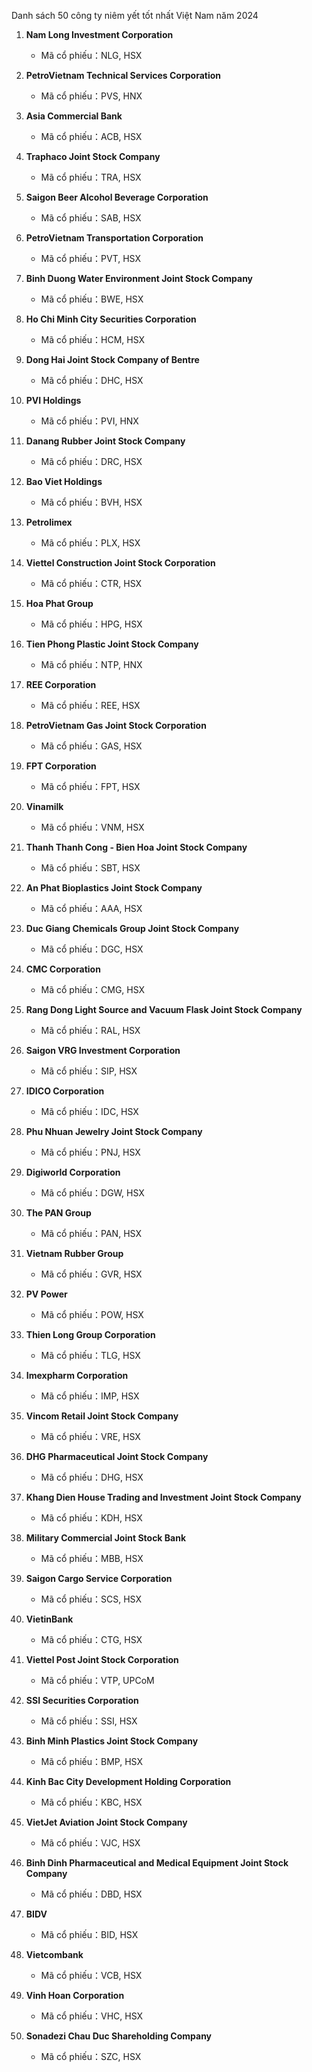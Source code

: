 

Danh sách 50 công ty niêm yết tốt nhất Việt Nam năm 2024



1. **Nam Long Investment Corporation**
    
    - Mã cổ phiếu：NLG, HSX
2. **PetroVietnam Technical Services Corporation**
    
    - Mã cổ phiếu：PVS, HNX
3. **Asia Commercial Bank**
    
    - Mã cổ phiếu：ACB, HSX
4. **Traphaco Joint Stock Company**
    
    - Mã cổ phiếu：TRA, HSX
5. **Saigon Beer Alcohol Beverage Corporation**
    
    - Mã cổ phiếu：SAB, HSX
6. **PetroVietnam Transportation Corporation**
    
    - Mã cổ phiếu：PVT, HSX
7. **Binh Duong Water Environment Joint Stock Company**
    
    - Mã cổ phiếu：BWE, HSX
8. **Ho Chi Minh City Securities Corporation**
    
    - Mã cổ phiếu：HCM, HSX
9. **Dong Hai Joint Stock Company of Bentre**
    
    - Mã cổ phiếu：DHC, HSX
10. **PVI Holdings**
    
    - Mã cổ phiếu：PVI, HNX
11. **Danang Rubber Joint Stock Company**
    
    - Mã cổ phiếu：DRC, HSX
12. **Bao Viet Holdings**
    
    - Mã cổ phiếu：BVH, HSX
13. **Petrolimex**
    
    - Mã cổ phiếu：PLX, HSX
14. **Viettel Construction Joint Stock Corporation**
    
    - Mã cổ phiếu：CTR, HSX
15. **Hoa Phat Group**
    
    - Mã cổ phiếu：HPG, HSX
16. **Tien Phong Plastic Joint Stock Company**
    
    - Mã cổ phiếu：NTP, HNX
17. **REE Corporation**
    
    - Mã cổ phiếu：REE, HSX
18. **PetroVietnam Gas Joint Stock Corporation**
    
    - Mã cổ phiếu：GAS, HSX
19. **FPT Corporation**
    
    - Mã cổ phiếu：FPT, HSX
20. **Vinamilk**
    
    - Mã cổ phiếu：VNM, HSX
21. **Thanh Thanh Cong - Bien Hoa Joint Stock Company**
    
    - Mã cổ phiếu：SBT, HSX
22. **An Phat Bioplastics Joint Stock Company**
    
    - Mã cổ phiếu：AAA, HSX
23. **Duc Giang Chemicals Group Joint Stock Company**
    
    - Mã cổ phiếu：DGC, HSX
24. **CMC Corporation**
    
    - Mã cổ phiếu：CMG, HSX
25. **Rang Dong Light Source and Vacuum Flask Joint Stock Company**
    
    - Mã cổ phiếu：RAL, HSX
26. **Saigon VRG Investment Corporation**
    
    - Mã cổ phiếu：SIP, HSX
27. **IDICO Corporation**
    
    - Mã cổ phiếu：IDC, HSX
28. **Phu Nhuan Jewelry Joint Stock Company**
    
    - Mã cổ phiếu：PNJ, HSX
29. **Digiworld Corporation**
    
    - Mã cổ phiếu：DGW, HSX
30. **The PAN Group**
    
    - Mã cổ phiếu：PAN, HSX
31. **Vietnam Rubber Group**
    
    - Mã cổ phiếu：GVR, HSX
32. **PV Power**
    
    - Mã cổ phiếu：POW, HSX
33. **Thien Long Group Corporation**
    
    - Mã cổ phiếu：TLG, HSX
34. **Imexpharm Corporation**
    
    - Mã cổ phiếu：IMP, HSX
35. **Vincom Retail Joint Stock Company**
    
    - Mã cổ phiếu：VRE, HSX
36. **DHG Pharmaceutical Joint Stock Company**
    
    - Mã cổ phiếu：DHG, HSX
37. **Khang Dien House Trading and Investment Joint Stock Company**
    
    - Mã cổ phiếu：KDH, HSX
38. **Military Commercial Joint Stock Bank**
    
    - Mã cổ phiếu：MBB, HSX
39. **Saigon Cargo Service Corporation**
    
    - Mã cổ phiếu：SCS, HSX
40. **VietinBank**
    
    - Mã cổ phiếu：CTG, HSX
41. **Viettel Post Joint Stock Corporation**
    
    - Mã cổ phiếu：VTP, UPCoM
42. **SSI Securities Corporation**
    
    - Mã cổ phiếu：SSI, HSX
43. **Binh Minh Plastics Joint Stock Company**
    
    - Mã cổ phiếu：BMP, HSX
44. **Kinh Bac City Development Holding Corporation**
    
    - Mã cổ phiếu：KBC, HSX
45. **VietJet Aviation Joint Stock Company**
    
    - Mã cổ phiếu：VJC, HSX
46. **Binh Dinh Pharmaceutical and Medical Equipment Joint Stock Company**
    
    - Mã cổ phiếu：DBD, HSX
47. **BIDV**
    
    - Mã cổ phiếu：BID, HSX
48. **Vietcombank**
    
    - Mã cổ phiếu：VCB, HSX
49. **Vinh Hoan Corporation**
    
    - Mã cổ phiếu：VHC, HSX
50. **Sonadezi Chau Duc Shareholding Company**
    
    - Mã cổ phiếu：SZC, HSX

